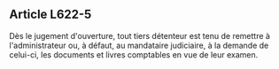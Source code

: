 Article L622-5
----
Dès le jugement d'ouverture, tout tiers détenteur est tenu de remettre à
l'administrateur ou, à défaut, au mandataire judiciaire, à la demande de
celui-ci, les documents et livres comptables en vue de leur examen.
